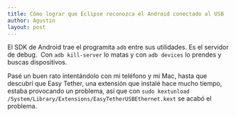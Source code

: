 ```yaml
---
title: Cómo lograr que Eclipse reconozca el Android conectado al USB
author: Agustin
layout: post
---
```


El SDK de Android trae el programita `adb` entre sus utilidades. Es el servidor de debug.  Con `adb kill-server` lo matas y con `adb devices` lo prendes y buscas dispositivos.

Pasé un buen rato intentándolo con mi teléfono y mi Mac, hasta que descubrí que Easy Tether, una extensión que instalé hace mucho tiempo, estaba provocando un problema, así que con `sudo kextunload` `/System/Library/Extensions/EasyTetherUSBEthernet.kext` se acabó el problema.